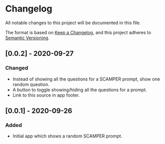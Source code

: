 # Changelog
All notable changes to this project will be documented in this file.

The format is based on [Keep a Changelog](https://keepachangelog.com/en/1.0.0/),
and this project adheres to [Semantic Versioning](https://semver.org/spec/v2.0.0.html).

## [0.0.2] - 2020-09-27
### Changed
- Instead of showing all the questions for a SCAMPER prompt, show one random question.
- A button to toggle showing/hiding all the questions for a prompt.
- Link to this source in app footer.

## [0.0.1] - 2020-09-26
### Added
- Initial app which shows a random SCAMPER prompt.
